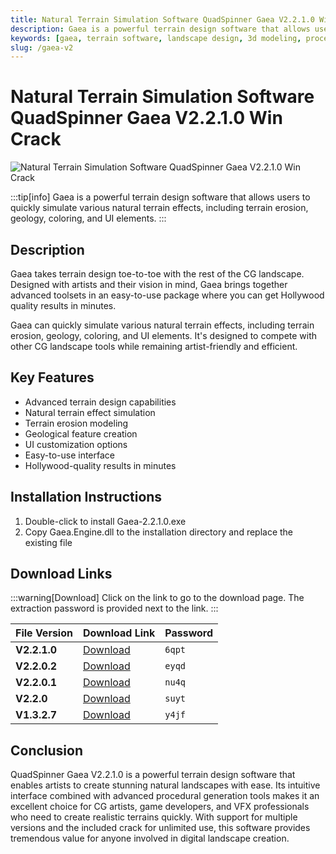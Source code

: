 ```yaml
---
title: Natural Terrain Simulation Software QuadSpinner Gaea V2.2.1.0 Win Crack
description: Gaea is a powerful terrain design software that allows users to quickly simulate various natural terrain effects, including terrain erosion, geology, coloring, and UI elements.
keywords: [gaea, terrain software, landscape design, 3d modeling, procedural generation, visual effects, terrain erosion, geology, cg software]
slug: /gaea-v2
---
```


<!--First Part-This is Title -->
# Natural Terrain Simulation Software QuadSpinner Gaea V2.2.1.0 Win Crack

<!--Second Part-This is First Banner -->
![Natural Terrain Simulation Software QuadSpinner Gaea V2.2.1.0 Win Crack](https://www.gfxcamp.com/wp-content/uploads/2019/03/Quadspinner-GeoGlyph-Gaea.jpg)

:::tip[info]
Gaea is a powerful terrain design software that allows users to quickly simulate various natural terrain effects, including terrain erosion, geology, coloring, and UI elements.
:::

## Description

Gaea takes terrain design toe-to-toe with the rest of the CG landscape. Designed with artists and their vision in mind, Gaea brings together advanced toolsets in an easy-to-use package where you can get Hollywood quality results in minutes.

Gaea can quickly simulate various natural terrain effects, including terrain erosion, geology, coloring, and UI elements. It's designed to compete with other CG landscape tools while remaining artist-friendly and efficient.

## Key Features

- Advanced terrain design capabilities
- Natural terrain effect simulation
- Terrain erosion modeling
- Geological feature creation
- UI customization options
- Easy-to-use interface
- Hollywood-quality results in minutes

## Installation Instructions

1. Double-click to install Gaea-2.2.1.0.exe
2. Copy Gaea.Engine.dll to the installation directory and replace the existing file

<!-- The Last Part-Download -->
## Download Links
:::warning[Download]
Click on the link to go to the download page. The extraction password is provided next to the link.
:::

| File Version | Download Link | Password |
| ------------ | ------------- | -------- |
| **V2.2.1.0** | [Download](https://pan.baidu.com/s/12le-6679nSYFwKIo19Zpqg?pwd=6qpt) | `6qpt` |
| **V2.2.0.2** | [Download](https://pan.baidu.com/s/1cg4IjqcJM3UQGVfCqNi_Pg?pwd=eyqd) | `eyqd` |
| **V2.2.0.1** | [Download](https://pan.baidu.com/s/19WFIk8fXzmXyLr30MjXxew?pwd=nu4q) | `nu4q` |
| **V2.2.0** | [Download](https://pan.baidu.com/s/1sbnsyzK-p1MD6rKEjeEmpg?pwd=suyt) | `suyt` |
| **V1.3.2.7** | [Download](https://pan.baidu.com/s/18lYy9DMThyDDzsMSgCy0ww?pwd=y4jf) | `y4jf` |

## Conclusion

QuadSpinner Gaea V2.2.1.0 is a powerful terrain design software that enables artists to create stunning natural landscapes with ease. Its intuitive interface combined with advanced procedural generation tools makes it an excellent choice for CG artists, game developers, and VFX professionals who need to create realistic terrains quickly. With support for multiple versions and the included crack for unlimited use, this software provides tremendous value for anyone involved in digital landscape creation.